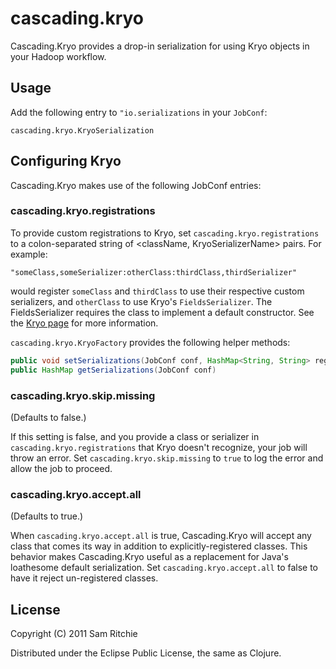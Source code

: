 # cascading.kryo

Cascading.Kryo provides a drop-in serialization for using Kryo objects in your Hadoop workflow.

## Usage

Add the following entry to `"io.serializations` in your `JobConf`:

    cascading.kryo.KryoSerialization

## Configuring Kryo

Cascading.Kryo makes use of the following JobConf entries:

### cascading.kryo.registrations

To provide custom registrations to Kryo, set `cascading.kryo.registrations` to a colon-separated string of <className, KryoSerializerName> pairs. For example:

    "someClass,someSerializer:otherClass:thirdClass,thirdSerializer"

would register `someClass` and `thirdClass` to use their respective custom serializers, and `otherClass` to use Kryo's `FieldsSerializer`. The FieldsSerializer requires the class to implement a default constructor. See the [Kryo page](http://code.google.com/p/kryo/) for more information.

`cascading.kryo.KryoFactory` provides the following helper methods:

```java
public void setSerializations(JobConf conf, HashMap<String, String> registrations)
public HashMap getSerializations(JobConf conf)
```

### cascading.kryo.skip.missing

(Defaults to false.)

If this setting is false, and you provide a class or serializer in `cascading.kryo.registrations` that Kryo doesn't recognize, your job will throw an error. Set `cascading.kryo.skip.missing` to `true` to log the error and allow the job to proceed.

### cascading.kryo.accept.all

(Defaults to true.)

When `cascading.kryo.accept.all` is true, Cascading.Kryo will accept any class that comes its way in addition to explicitly-registered classes. This behavior makes Cascading.Kryo useful as a replacement for Java's loathesome default serialization. Set `cascading.kryo.accept.all` to false to have it reject un-registered classes.

## License

Copyright (C) 2011 Sam Ritchie

Distributed under the Eclipse Public License, the same as Clojure.
